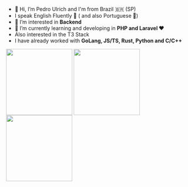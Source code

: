 - 👋 Hi, I’m Pedro Ulrich and I'm from Brazil 🇧🇷 (SP)
- I speak English Fluently 🌝 ( and also Portuguese 🤠)
- 👀 I’m interested in **Backend**
- 🌱 I’m currently learning and developing in **PHP and Laravel ❤️**
- Also interested in the T3 Stack
- I have already worked with **GoLang, JS/TS, Rust, Python and C/C++**
<div>
<img height="180em" align="center" src="https://github-readme-stats.vercel.app/api/top-langs/?username=ulrichheringer&layout=compact" />
<img height="180em" align="center" src="https://github-readme-stats.vercel.app/api?username=ulrichheringer&show_icons=true&theme=darcula&border_radius=25" />
<img height="180em" align="center" src="https://github-readme-stats.vercel.app/api/top-langs/?username=ulrichheringer&layout=compact&border_radius=20&theme=tokyonight" />
</div>

